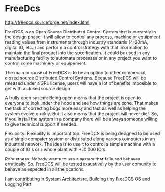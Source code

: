 FreeDcs
=======

http://freedcs.sourceforge.net/index.html


FreeDCS is an Open Source Distributed Control System that is currently in the design phase. It will allow to control any process, machine or equipment reading values from instruments through industry standards (4-20mA, digital IO, etc..) and perform a control strategy with that information to maintain the final product into the specification. It could be used in any manufacturing facility to automate processes or in any project you want to control some machinery or equipement.

The main purpose of FreeDCS is to be an option to other commercial, closed source Distributed Control Systems. Because FreeDCS will be released under a GPL license, users will have a lot of benefits imposible to get with a closed source design.

A trully open system:
Being open means that the project is open to everyone to look under the hood and see how things are done. That makes the task of correcting bugs more easy and fast as well as helping the system evolve quickly. But it also means that the project will never die!. So, if you install the system in a company there will be always someone willing to give technical support if needed.

Flexibility:
Flexibility is important too. FreeDCS is being designed to be used as a single computer system or distributed along various computers in an industrial network. The idea is to use it to control a simple machine with a couple of IO's or a whole plant with +50.000 IO's

Robustness:
Nobody wants to use a system that fails and behaves erratically. So, FreeDCS will be tested exaustivelly by the user comunity to behave as espected in all the ocations.



I am contributing in System Architecture, Building tiny FreeDCS OS and Logging Part 
